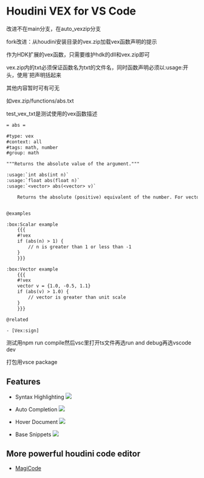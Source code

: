 # Houdini VEX for VS Code

改进不在main分支，在auto_vexzip分支

fork改进：从houdini安装目录的vex.zip加载vex函数声明的提示

作为HDK扩展的vex函数，只需要维护hdk的dll和vex.zip即可

vex.zip内的txt必须保证函数名为txt的文件名，同时函数声明必须以:usage:开头，使用`把声明括起来

其他内容暂时可有可无

如vex.zip/functions/abs.txt

test_vex_txt是测试使用的vex函数描述

```txt
= abs =

#type: vex
#context: all
#tags: math, number
#group: math

"""Returns the absolute value of the argument."""

:usage:`int abs(int n)`
:usage:`float abs(float n)`
:usage:`<vector> abs(<vector> v)`

    Returns the absolute (positive) equivalent of the number. For vectors, this is done per-component.


@examples

:box:Scalar example
    {{{
    #!vex
    if (abs(n) > 1) {
        // n is greater than 1 or less than -1
    }
    }}}

:box:Vector example
    {{{
    #!vex
    vector v = {1.0, -0.5, 1.1}
    if (abs(v) > 1.0) {
        // vector is greater than unit scale
    }
    }}}

@related

- [Vex:sign]
```

测试用npm run compile然后vsc里打开ts文件再选run and debug再选vscode dev

打包用vsce package

## Features

- Syntax Highlighting
![](https://raw.githubusercontent.com/supernova-explosion/houdini-vex-vscode-extension/main/images/syntax.png)

- Auto Completion
![](https://raw.githubusercontent.com/supernova-explosion/houdini-vex-vscode-extension/main/images/completion.png)

- Hover Document
![](https://raw.githubusercontent.com/supernova-explosion/houdini-vex-vscode-extension/main/images/hover.png)

- Base Snippets
![](https://raw.githubusercontent.com/supernova-explosion/houdini-vex-vscode-extension/main/images/snippets.png)

## More powerful houdini code editor

* [MagiCode](https://unrealhoudini.gumroad.com/l/rawnh)